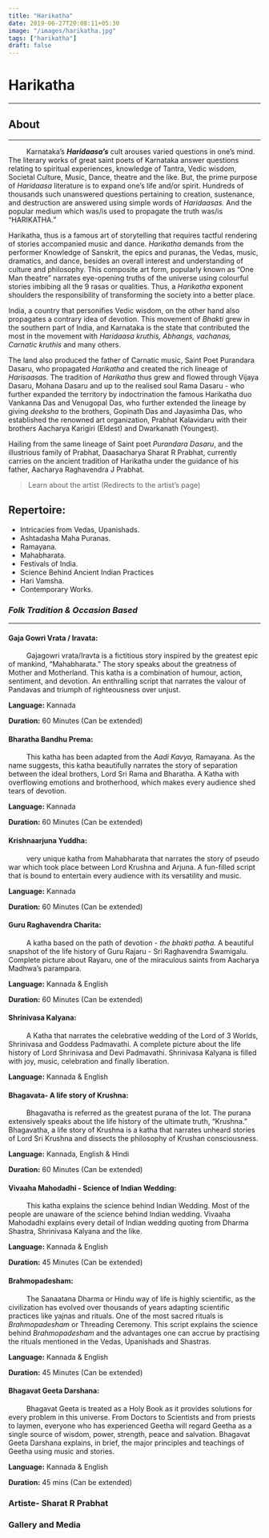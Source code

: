 ```yaml
---
title: "Harikatha"
date: 2019-06-27T20:08:11+05:30
image: "/images/harikatha.jpg"
tags: ["harikatha"]
draft: false
---
```


# Harikatha
---

## About
---
&emsp; &emsp; Karnataka’s **_Haridaasa’s_** cult arouses varied questions in one’s mind. The literary works of great saint poets of Karnataka answer questions relating to spiritual experiences, knowledge of Tantra, Vedic wisdom, Societal Culture, Music, Dance, theatre and the like. But, the prime purpose of _Haridaasa_ literature is to expand one’s life and/or spirit. Hundreds of thousands such unanswered questions pertaining to creation, sustenance, and destruction are answered using simple words of _Haridaasas._ And the popular medium which was/is used to propagate the truth was/is “HARIKATHA.”

Harikatha, thus is a famous art of storytelling that requires tactful rendering of stories accompanied  music and dance. _Harikatha_ demands from the performer Knowledge of Sanskrit, the epics and puranas, the Vedas, music, dramatics, and dance, besides an overall interest and understanding of culture and philosophy. This composite art form, popularly known as “One Man theatre” narrates eye-opening truths of the universe using colourful stories imbibing all the 9 rasas or qualities. Thus, a _Harikatha_ exponent shoulders the responsibility of transforming the society into a better place.

India, a country that personifies Vedic wisdom, on the other hand also propagates a contrary idea of devotion. This movement of _Bhakti_ grew in the southern part of India, and Karnataka is the state that contributed the most in the movement with _Haridaasa kruthis, Abhangs, vachanas, Carnatic kruthis_ and many others.

The land also produced the father of Carnatic music, Saint Poet Purandara Dasaru, who propagated _Harikatha_ and created the rich lineage of _Harisaasas._ The tradition of _Harikatha_ thus grew and flowed through Vijaya Dasaru, Mohana Dasaru and up to the realised soul Rama Dasaru - who further expanded the territory by indoctrination the famous Harikatha duo Vankanna Das and Venugopal Das, who further extended the lineage by giving _deeksha_ to the brothers, Gopinath Das and Jayasimha Das, who established the renowned art organization, Prabhat Kalavidaru with their brothers Aacharya Karigiri (Eldest) and Dwarkanath (Youngest).

Hailing from the same lineage of Saint poet _Purandara Dasaru_, and the illustrious family of Prabhat, Daasacharya Sharat R Prabhat, currently carries on the ancient tradition of Harikatha under the guidance of his father, Aacharya Raghavendra J Prabhat.

>Learn about the artist (Redirects to the artist’s page)

## Repertoire:
* Intricacies from Vedas, Upanishads.
* Ashtadasha Maha Puranas.
* Ramayana.
* Mahabharata.
* Festivals of India.
* Science Behind Ancient Indian Practices
* Hari Vamsha.
* Contemporary Works.

### **_Folk Tradition & Occasion Based_**
---

#### **Gaja Gowri Vrata / Iravata:**
&emsp; &emsp; Gajagowri vrata/Iravta is a fictitious story inspired by the greatest epic of mankind, “Mahabharata.” The story speaks about the greatness of Mother and Motherland. This katha is a combination of humour, action, sentiment, and devotion. An enthralling script that narrates the valour of Pandavas and triumph of righteousness over unjust.

**Language:** Kannada

**Duration:** 60 Minutes (Can be extended)

#### **Bharatha Bandhu Prema:**
&emsp; &emsp; This katha has been adapted from the _Aadi Kavya,_ Ramayana. As the name suggests, this katha beautifully narrates the story of separation between the ideal brothers, Lord Sri Rama and Bharatha. A Katha with overflowing emotions and brotherhood, which makes every audience shed tears of devotion.

**Language:** Kannada

**Duration:** 60 Minutes (Can be extended)

#### **Krishnaarjuna Yuddha:**
&emsp; &emsp;  very unique katha from Mahabharata that narrates the story of pseudo war which took place between Lord Krushna and Arjuna. A fun-filled script that is bound to entertain every audience with its versatility and music.

**Language:** Kannada

**Duration:** 60 Minutes (Can be extended)

#### **Guru Raghavendra Charita:**
&emsp; &emsp; A katha based on the path of devotion - _the bhakti patha._ A beautiful snapshot of the life history of Guru Rajaru - Sri Raghavendra Swamigalu. Complete picture about Rayaru, one of the miraculous saints from Aacharya Madhwa’s parampara.

**Language:** Kannada & English

**Duration:** 60 Minutes (Can be extended)

#### **Shrinivasa Kalyana:**
&emsp; &emsp; A Katha that narrates the celebrative wedding of the Lord of 3 Worlds, Shrinivasa and Goddess Padmavathi. A complete picture about the life history of Lord Shrinivasa and Devi Padmavathi.  Shrinivasa Kalyana is filled with joy, music, celebration and finally liberation.

**Language:** Kannada & English

#### **Bhagavata- A life story of Krushna:**
&emsp; &emsp; Bhagavatha is referred as the greatest purana of the lot. The purana extensively speaks about the life history of the ultimate truth, “Krushna.” Bhagavatha, a life story of Krushna is a katha that narrates unheard stories of Lord Sri Krushna and dissects the philosophy of Krushan consciousness.

**Language:** Kannada, English & Hindi

**Duration:** 60 Minutes (Can be extended)

#### **Vivaaha Mahodadhi - Science of Indian Wedding:**
&emsp; &emsp; This katha explains the science behind Indian Wedding. Most of the people are unaware of the science behind Indian wedding. Vivaaha Mahodadhi explains every detail of Indian wedding quoting from Dharma Shastra, Shrinivasa Kalyana and the like.

**Language:** Kannada & English

**Duration:** 45 Minutes (Can be extended)

#### **Brahmopadesham:**
&emsp; &emsp; The Sanaatana Dharma or Hindu way of life is highly scientific, as the civilization has evolved over thousands of years adapting scientific practices like yajnas and rituals. One of the most sacred rituals is _Brahmopadesham_ or Threading Ceremony. This script explains the science behind _Brahmopadesham_ and the advantages one can accrue by practising the rituals mentioned in the Vedas, Upanishads and Shastras.

**Language:** Kannada & English

**Duration:** 45 Minutes (Can be extended)

#### **Bhagavat Geeta Darshana:**
&emsp; &emsp; Bhagavat Geeta is treated as a Holy Book as it provides solutions for every problem in this universe. From Doctors to Scientists and from priests to laymen, everyone who has experienced Geetha will regard Geetha as a single source of wisdom, power, strength, peace and salvation. Bhagavat Geeta Darshana explains, in brief, the major principles and teachings of Geetha using music and stories.

**Language:** Kannada & English

**Duration:** 45 mins (Can be extended)

### Artiste- Sharat R Prabhat

### Gallery and Media

